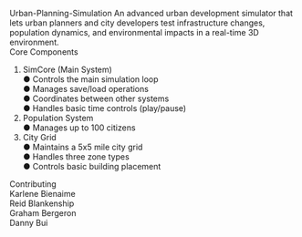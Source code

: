 Urban-Planning-Simulation
An advanced urban development simulator that lets urban planners and city
developers test infrastructure changes, population dynamics, and
environmental impacts in a real-time 3D environment.  
Core Components  
1. SimCore (Main System)  
● Controls the main simulation loop  
● Manages save/load operations  
● Coordinates between other systems  
● Handles basic time controls (play/pause)  
2. Population System  
● Manages up to 100 citizens  
3. City Grid  
● Maintains a 5x5 mile city grid  
● Handles three zone types  
● Controls basic building placement  





Contributing  
Karlene Bienaime  
Reid Blankenship  
Graham Bergeron  
Danny Bui  
